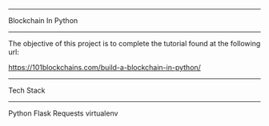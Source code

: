 ****
Blockchain In Python
****

The objective of this project is to complete the tutorial found at the following url:

https://101blockchains.com/build-a-blockchain-in-python/

****
Tech Stack
***

Python
Flask
Requests
virtualenv